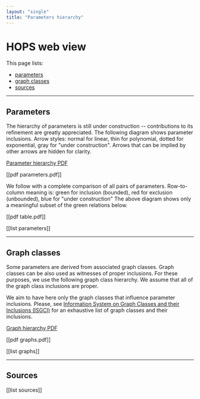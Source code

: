 ```yaml
---
layout: "single"
title: "Parameters hierarchy"
---
```


# HOPS web view

This page lists:

* [parameters](#parameters)
* [graph classes](#graph-classes)
* [sources](#sources)

---

## Parameters

The hierarchy of parameters is still under construction -- contributions to its refinement are greatly appreciated.
The following diagram shows parameter inclusions.
Arrow styles: normal for linear, thin for polynomial, dotted for exponential, gray for "under construction".
Arrows that can be implied by other arrows are hidden for clarity.

[Parameter hierarchy PDF](parameters.pdf)

[[pdf parameters.pdf]]

We follow with a complete comparison of all pairs of parameters.
Row-to-column meaning is: green for inclusion (bounded), red for exclusion (unbounded), blue for "under construction"
The above diagram shows only a meaningful subset of the green relations below.

[[pdf table.pdf]]

[[list parameters]]

---

## Graph classes

Some parameters are derived from associated graph classes.
Graph classes can be also used as witnesses of proper inclusions.
For these purposes, we use the following graph class hierarchy.
We assume that all of the graph class inclusions are proper.

We aim to have here only the graph classes that influence parameter inclusions.
Please, see [Information System on Graph Classes and their Inclusions (ISGCI)](https://www.graphclasses.org/) for an exhaustive list of graph classes and their inclusions.

[Graph hierarchy PDF](graphs)

[[pdf graphs.pdf]]

[[list graphs]]

---

## Sources

[[list sources]]
